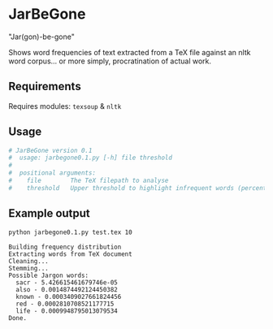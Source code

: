 # JarBeGone
"Jar(gon)-be-gone"

Shows word frequencies of text extracted from a TeX file against an nltk word corpus... or more simply, procratination of actual work.

## Requirements
Requires modules: `texsoup` & `nltk`

## Usage
```bash
# JarBeGone version 0.1
#  usage: jarbegone0.1.py [-h] file threshold
#
#  positional arguments:
#    file        The TeX filepath to analyse
#    threshold   Upper threshold to highlight infrequent words (percentage)), default=10
```

## Example output
```bash
python jarbegone0.1.py test.tex 10
```

```
Building frequency distribution
Extracting words from TeX document
Cleaning...
Stemming...
Possible Jargon words:
  sacr - 5.426615461679746e-05
  also - 0.0014874492124450382
  known - 0.0003409027661824456
  red - 0.0002810708521177715
  life - 0.0009948795013079534
Done.
```
